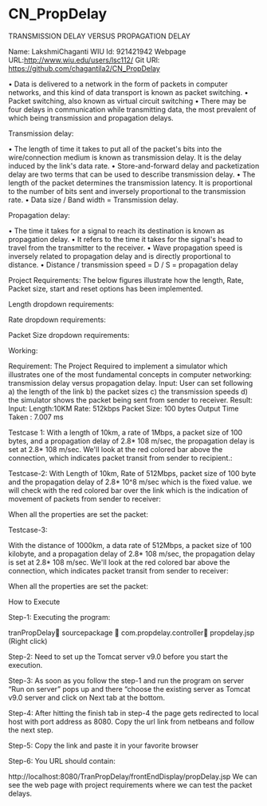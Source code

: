 # CN_PropDelay

TRANSMISSION DELAY VERSUS PROPAGATION DELAY

Name: LakshmiChaganti
WIU Id: 921421942
Webpage URL:http://www.wiu.edu/users/lsc112/
Git URl: https://github.com/chagantila2/CN_PropDelay

•	Data is delivered to a network in the form of packets in computer networks, and this kind of data transport is known as packet switching.
•	Packet switching, also known as virtual circuit switching
•	There may be four delays in communication while transmitting data, the most prevalent of which being transmission and propagation delays.

Transmission delay:

•	The length of time it takes to put all of the packet's bits into the wire/connection medium is known as transmission delay. It is the delay induced by the link's data rate.
•	Store-and-forward delay and packetization delay are two terms that can be used to describe transmission delay.
•	The length of the packet determines the transmission latency. It is proportional to the number of bits sent and inversely proportional to the transmission rate.
•	 Data size / Band width = Transmission delay.

Propagation delay: 

•	 The time it takes for a signal to reach its destination is known as propagation delay.
•	 It refers to the time it takes for the signal's head to travel from the transmitter to the receiver.
•	 Wave propagation speed is inversely related to propagation delay and is directly proportional to distance.
•	Distance / transmission speed = D / S = propagation delay

Project Requirements:
The below figures illustrate how the length, Rate, Packet size, start and reset options has been implemented.
 
Length dropdown requirements:
 
Rate dropdown requirements: 

Packet Size dropdown requirements: 

Working: 

Requirement: 
The Project Required to implement a simulator which illustrates one of the most fundamental concepts in computer networking: transmission delay versus propagation delay.
Input:
User can set following
a)	the length of the link 
b)	the packet sizes 
c)	 the transmission speeds
d)	 the simulator shows the packet being sent from sender to receiver.
Result:
Input: 
Length:10KM
Rate: 512kbps
Packet Size: 100 bytes
Output
Time Taken : 7.007 ms

Testcase 1: 
With a length of 10km, a rate of 1Mbps, a packet size of 100 bytes, and a propagation delay of 2.8* 108 m/sec, the propagation delay is set at 2.8* 108 m/sec. We'll look at the red colored bar above the connection, which indicates packet transit from sender to recipient.:

Testcase-2:
With Length of 10km, Rate of 512Mbps, packet size of 100 byte and the propagation delay of 2.8* 10^8 m/sec which is the fixed value. we will check with the red colored bar over the link which is the indication of movement of packets from sender to receiver:

When all the properties are set the packet:


Testcase-3: 

With the distance of 1000km, a data rate of 512Mbps, a packet size of 100  kilobyte, and a propagation delay of 2.8* 108 m/sec, the propagation delay is set at 2.8* 108 m/sec. We'll look at the red colored bar above the connection, which indicates packet transit from sender to receiver:

When all the properties are set the packet:
 
 
How to Execute

Step-1: Executing the program:

tranPropDelay sourcepackage  com.propdelay.controller  propdelay.jsp (Right click)
 

Step-2: Need to set up the Tomcat server v9.0 before you start the execution.

 
Step-3: As soon as you follow the step-1 and run the program on server “Run on server” pops up and there “choose the existing server as Tomcat v9.0 server and click on Next tab at the bottom.



Step-4: After hitting the finish tab in step-4 the page gets redirected to local host with port address as 8080. Copy the url link from netbeans and follow the next step.
 

Step-5: Copy the link and paste it in your favorite browser


Step-6: You URL should contain:

  http://localhost:8080/TranPropDelay/frontEndDisplay/propDelay.jsp We can see the web page with project requirements where we can test the packet delays.






